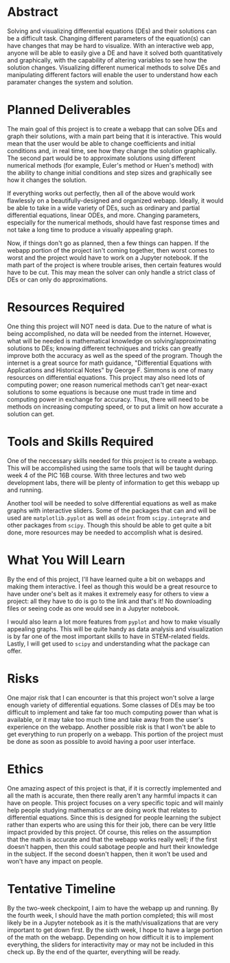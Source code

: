 # Abstract
Solving and visualizing differential equations (DEs) and their solutions can be a difficult task. Changing different parameters of the equation(s) can have changes that may be hard to visualize. With an interactive web app, anyone will be able to easily give a DE and have it solved both quantitatively and graphically, with the capability of altering variables to see how the solution changes. Visualizing different numerical methods to solve DEs and manipulating different factors will enable the user to understand how each paramater changes the system and solution. 


# Planned Deliverables
The main goal of this project is to create a webapp that can solve DEs and graph their solutions, with a main part being that it is interactive. This would mean that the user would be able to change coefficients and initial conditions and, in real time, see how they change the solution graphically. The second part would be to approximate solutions using different numerical methods (for example, Euler's method or Huen's method) with the ability to change initial conditions and step sizes and graphically see how it changes the solution.

If everything works out perfectly, then all of the above would work flawlessly on a beautifully-designed and organized webapp. Ideally, it would be able to take in a wide variety of DEs, such as ordinary and partial differential equations, linear ODEs, and more. Changing parameters, especially for the numerical methods, should have fast response times and not take a long time to produce a visually appealing graph. 

Now, if things don't go as planned, then a few things can happen. If the webapp portion of the project isn't coming together, then worst comes to worst and the project would have to work on a Jupyter notebook. If the math part of the project is where trouble arises, then certain features would have to be cut. This may mean the solver can only handle a strict class of DEs or can only do approximations. 


# Resources Required
One thing this project will NOT need is data. Due to the nature of what is being accomplished, no data will be needed from the internet. However, what will be needed is mathematical knowledge on solving/approximating solutions to DEs; knowing different techniques and tricks can greatly improve both the accuracy as well as the speed of the program. Though the internet is a great source for math guidance, "Differential Equations with Applications and Historical Notes" by George F. Simmons is one of many resources on differential equations. This project may also need lots of computing power; one reason numerical methods can't get near-exact solutions to some equations is because one must trade in time and computing power in exchange for accuracy. Thus, there will need to be methods on increasing computing speed, or to put a limit on how accurate a solution can get. 


# Tools and Skills Required
One of the neccessary skills needed for this project is to create a webapp. This will be accomplished using the same tools that will be taught during week 4 of the PIC 16B course. With three lectures and two web development labs, there will be plenty of information to get this webapp up and running. 

Another tool will be needed to solve differential equations as well as make graphs with interactive sliders. Some of the packages that can and will be used are `matplotlib.pyplot` as well as `odeint` from `scipy.integrate` and other packages from `scipy`. Though this should be able to get quite a bit done, more resources may be needed to accomplish what is desired. 


# What You Will Learn
By the end of this project, I'll have learned quite a bit on webapps and making them interactive. I feel as though this would be a great resource to have under one's belt as it makes it extremely easy for others to view a project: all they have to do is go to the link and that's it! No downloading files or seeing code as one would see in a Jupyter notebook. 

I would also learn a lot more features from `pyplot` and how to make visually appealing graphs. This will be quite handy as data analysis and visualization is by far one of the most important skills to have in STEM-related fields. Lastly, I will get used to `scipy` and understanding what the package can offer.

# Risks
One major risk that I can encounter is that this project won't solve a large enough variety of differential equations. Some classes of DEs may be too difficult to implement and take far too much computing power than what is available, or it may take too much time and take away from the user's experience on the webapp. Another possible risk is that I won't be able to get everything to run properly on a webapp. This portion of the project must be done as soon as possible to avoid having a poor user interface. 

# Ethics
One amazing aspect of this project is that, if it is correctly implemented and all the math is accurate, then there really aren't any harmful impacts it can have on people. This project focuses on a very specific topic and will mainly help people studying mathematics or are doing work that relates to differential equations. Since this is designed for people learning the subject rather than experts who are using this for their job, there can be very little impact provided by this project. Of course, this relies on the assumption that the math is accurate and that the webapp works really well; if the first doesn't happen, then this could sabotage people and hurt their knowledge in the subject. If the second doesn't happen, then it won't be used and won't have any impact on people. 

# Tentative Timeline
By the two-week checkpoint, I aim to have the webapp up and running. By the fourth week, I should have the math portion completed; this will most likely be in a Jupyter notebook as it is the math/visualizations that are very important to get down first. By the sixth week, I hope to have a large portion of the math on the webapp. Depending on how difficult it is to implement everything, the sliders for interactivity may or may not be included in this check up. By the end of the quarter, everything will be ready. 

